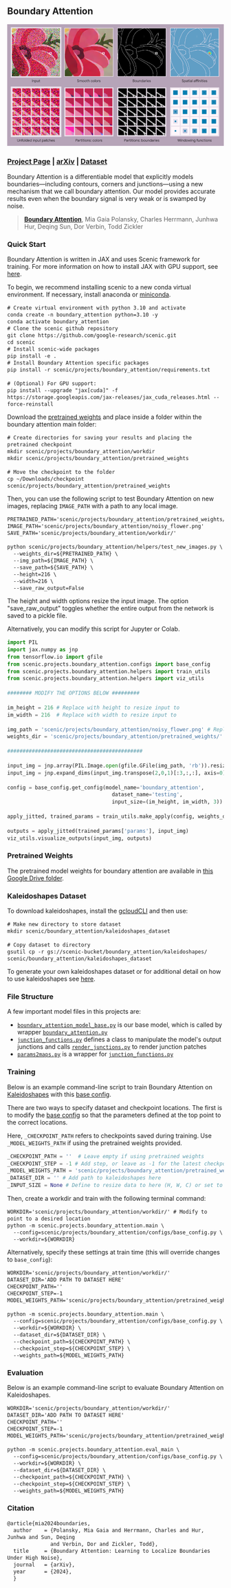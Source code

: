 ## Boundary Attention

![Boundary Attention](rm.png)

### [Project Page](https://boundaryattention.github.io) | [arXiv](https://arxiv.org/abs/2401.00935) | [Dataset](#kaleidoshapes-dataset)

Boundary Attention is a differentiable model that explicitly models
boundaries—including contours, corners and junctions—using a new mechanism
that we call boundary attention. Our model provides accurate results
even when the boundary signal is very weak or is swamped by noise.

> [**Boundary Attention**](https://arxiv.org/abs/2401.00935),
> Mia Gaia Polansky, Charles Herrmann, Junhwa Hur, Deqing Sun, Dor Verbin, Todd Zickler

### Quick Start

Boundary Attention is written in JAX and uses Scenic framework for training.
For more information on how to install JAX with GPU support,
see [here](https://github.com/google/jax#installation).

To begin, we recommend installing scenic to a new conda virtual environment. If necessary, install anaconda or [miniconda](https://docs.conda.io/projects/miniconda/en/latest/).

```shell
# Create virtual environment with python 3.10 and activate
conda create -n boundary_attention python=3.10 -y
conda activate boundary_attention
# Clone the scenic github repository
git clone https://github.com/google-research/scenic.git
cd scenic
# Install scenic-wide packages
pip install -e .
# Install Boundary Attention specific packages
pip install -r scenic/projects/boundary_attention/requirements.txt

# (Optional) For GPU support:
pip install --upgrade "jax[cuda]" -f https://storage.googleapis.com/jax-releases/jax_cuda_releases.html --force-reinstall
```

 Download the [pretrained weights](#pretrained-weights) and place inside a folder within the boundary attention main folder:

```shell
# Create directories for saving your results and placing the pretrained checkpoint
mkdir scenic/projects/boundary_attention/workdir
mkdir scenic/projects/boundary_attention/pretrained_weights

# Move the checkpoint to the folder
cp ~/Downloads/checkpoint  scenic/projects/boundary_attention/pretrained_weights
```

Then, you can use the following script to test Boundary Attention on new images, replacing `IMAGE_PATH` with a path to any local image.

```shell
PRETRAINED_PATH='scenic/projects/boundary_attention/pretrained_weights/'
IMAGE_PATH='scenic/projects/boundary_attention/noisy_flower.png'
SAVE_PATH='scenic/projects/boundary_attention/workdir/'

python scenic/projects/boundary_attention/helpers/test_new_images.py \
  --weights_dir=${PRETRAINED_PATH} \
  --img_path=${IMAGE_PATH} \
  --save_path=${SAVE_PATH} \
  --height=216 \
  --width=216 \
  --save_raw_output=False
```

The height and width options resize the input image. The option "save_raw_output" toggles whether the entire output from the network is saved to a pickle file.

Alternatively, you can modify this script for Jupyter or Colab.

```python
import PIL
import jax.numpy as jnp
from tensorflow.io import gfile
from scenic.projects.boundary_attention.configs import base_config
from scenic.projects.boundary_attention.helpers import train_utils
from scenic.projects.boundary_attention.helpers import viz_utils

######## MODIFY THE OPTIONS BELOW #########

im_height = 216 # Replace with height to resize input to
im_width = 216  # Replace with width to resize input to

img_path = 'scenic/projects/boundary_attention/noisy_flower.png' # Replace with path to new input
weights_dir = 'scenic/projects/boundary_attention/pretrained_weights/' # Add path to pretrained weights here

############################################

input_img = jnp.array(PIL.Image.open(gfile.GFile(img_path, 'rb')).resize((im_width, im_height)))/255.0
input_img = jnp.expand_dims(input_img.transpose(2,0,1)[:3,:,:], axis=0)

config = base_config.get_config(model_name='boundary_attention',
                                  dataset_name='testing',
                                  input_size=(im_height, im_width, 3))

apply_jitted, trained_params = train_utils.make_apply(config, weights_dir)

outputs = apply_jitted(trained_params['params'], input_img)
viz_utils.visualize_outputs(input_img, outputs)
```

### Pretrained Weights
The pretrained model weights for boundary attention are available in [this Google Drive folder](https://drive.google.com/drive/folders/1VwDx3UUGA_Sh8ax1eWAOzE1xwfu2uKtU?usp=share_link).

### Kaleidoshapes Dataset

To download kaleidoshapes, install the [gcloudCLI](https://cloud.google.com/sdk/docs/install-sdk) and then use:

```shell
# Make new directory to store dataset
mkdir scenic/boundary_attention/kaleidoshapes_dataset

# Copy dataset to directory
gsutil cp -r gs://scenic-bucket/boundary_attention/kaleidoshapes/ scenic/boundary_attention/kaleidoshapes_dataset
```

To generate your own kaleidoshapes dataset or for additional detail on how to use kaleidoshapes see [here](kaleidoshapes/README.md).

### File Structure

A few important model files in this projects are:

- [`boundary_attention_model_base.py`](models/model_lib/boundary_attention_model_base.py) is our base model, which is called by wrapper [`boundary_attention.py`](models/boundary_attention.py)
- [`junction_functions.py`](helpers/junction_functions.py) defines a class to manipulate the model's output junctions and calls [`render_junctions.py`](helpers/render_junctions.py) to render junction patches
- [`params2maps.py`](helpers/params2maps.py) is a wrapper for [`junction_functions.py`](helpers/junction_functions.py)

### Training

Below is an example command-line script to train Boundary Attention on [Kaleidoshapes](#kaleidoshapes-dataset) with this [base config](configs/boundary_attention_model_config.py).

There are two ways to specify dataset and checkpoint locations.
The first is to modify the [base config](configs/base_config.py) so that the parameters defined at the top point to the correct locations.

Here, `_CHECKPOINT_PATH` refers to checkpoints saved during training.
Use `_MODEL_WEIGHTS_PATH` if using the pretrained weights provided.

```python
_CHECKPOINT_PATH = ''  # Leave empty if using pretrained weights
_CHECKPOINT_STEP = -1 # Add step, or leave as -1 for the latest checkpoint
_MODEL_WEIGHTS_PATH = 'scenic/projects/boundary_attention/pretrained_weights/' # Add path to pretrained weights if using, otherwise put ''
_DATASET_DIR = '' # Add path to kaleidoshapes here
_INPUT_SIZE = None # Define to resize data to here (H, W, C) or set to None to use default size
```

Then, create a workdir and train with the following terminal command:

```shell
WORKDIR='scenic/projects/boundary_attention/workdir/' # Modify to point to a desired location
python -m scenic.projects.boundary_attention.main \
  --config=scenic/projects/boundary_attention/configs/base_config.py \
  --workdir=${WORKDIR}
```

Alternatively, specify these settings at train time (this will override changes to `base_config`):

```shell
WORKDIR='scenic/projects/boundary_attention/workdir/'
DATASET_DIR='ADD PATH TO DATASET HERE'
CHECKPOINT_PATH=''
CHECKPOINT_STEP=-1
MODEL_WEIGHTS_PATH='scenic/projects/boundary_attention/pretrained_weights/'

python -m scenic.projects.boundary_attention.main \
  --config=scenic/projects/boundary_attention/configs/base_config.py \
  --workdir=${WORKDIR} \
  --dataset_dir=${DATASET_DIR} \
  --checkpoint_path=${CHECKPOINT_PATH} \
  --checkpoint_step=${CHECKPOINT_STEP} \
  --weights_path=${MODEL_WEIGHTS_PATH}
```

### Evaluation

Below is an example command-line script to evaluate Boundary Attention on Kaleidoshapes.

```shell
WORKDIR='scenic/projects/boundary_attention/workdir/'
DATASET_DIR='ADD PATH TO DATASET HERE'
CHECKPOINT_PATH=''
CHECKPOINT_STEP=-1
MODEL_WEIGHTS_PATH='scenic/projects/boundary_attention/pretrained_weights/'

python -m scenic.projects.boundary_attention.eval_main \
  --config=scenic/projects/boundary_attention/configs/base_config.py \
  --workdir=${WORKDIR} \
  --dataset_dir=${DATASET_DIR} \
  --checkpoint_path=${CHECKPOINT_PATH} \
  --checkpoint_step=${CHECKPOINT_STEP} \
  --weights_path=${MODEL_WEIGHTS_PATH}
```


### Citation
```
@article{mia2024boundaries,
  author    = {Polansky, Mia Gaia and Herrmann, Charles and Hur, Junhwa and Sun, Deqing
              and Verbin, Dor and Zickler, Todd},
  title     = {Boundary Attention: Learning to Localize Boundaries Under High Noise},
  journal   = {arXiv},
  year      = {2024},
  }
```

